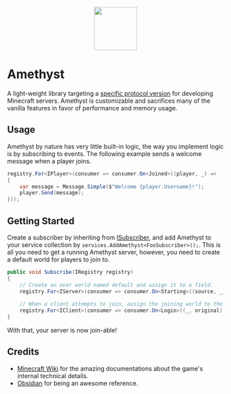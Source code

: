 <p align="center">
  <img width="100" height="100" align="center" src="https://i.imgur.com/BkTfea4.png">
</p>

# Amethyst

A light-weight library targeting a [specific protocol version](https://minecraft.wiki/w/Java_Edition_1.8.9) for developing Minecraft servers.
Amethyst is customizable and sacrifices many of the vanilla features in favor of performance and memory usage.

## Usage

Amethyst by nature has very little built-in logic, the way you implement logic is by subscribing to events.
The following example sends a welcome message when a player joins.

```csharp
registry.For<IPlayer>(consumer => consumer.On<Joined>((player, _) =>
{
    var message = Message.Simple($"Welcome {player.Username}!");
    player.Send(message);
}));
```

## Getting Started

Create a subscriber by inheriting from [ISubscriber](https://github.com/TheVeryStarlk/Amethyst/blob/rewrite/Amethyst/Eventing/ISubscriber.cs), and add Amethyst to your service collection by `services.AddAmethyst<FooSubscriber>();`.
This is all you need to get a running Amethyst server, however, you need to create a default world for players to join to.

```cs
public void Subscribe(IRegistry registry)
{
    // Create an over world named default and assign it to a field.
    registry.For<IServer>(consumer => consumer.On<Starting>((source, _) => source.Create("Default", WorldType.Default, Dimension.OverWorld, Difficulty.Peaceful, EmptyGenerator.Instance)));
   
    // When a client attempts to join, assign the joining world to the world we created.
    registry.For<IClient>(consumer => consumer.On<Login>((_, original) => original.World = world!));
}
```

With that, your server is now join-able!

## Credits

* [Minecraft Wiki](https://minecraft.wiki/w/Protocol?oldid=2772100) for the amazing documentations about the game's internal technical details.
* [Obsidian](https://github.com/ObsidianMC/Obsidian) for being an awesome reference.